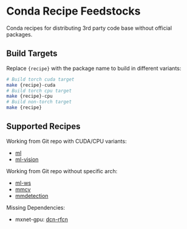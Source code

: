 # Conda Recipe Feedstocks

Conda recipes for distributing 3rd party code base without official packages.

## Build Targets

Replace `{recipe}` with the package name to build in different variants:

```sh
# Build torch cuda target
make {recipe}-cuda
# Build torch cpu target
make {recipe}-cpu
# Build non-torch target
make {recipe}
```

## Supported Recipes

Working from Git repo with CUDA/CPU variants:
- [ml](https://gitlab.com/necla-ml/ml)
- [ml-vision](https://gitlab.com/necla-ml/ml-vision)

Working from Git repo without specific arch:
- [ml-ws](https://gitlab.com/necla-ml/ml-ws)
- [mmcv](https://github.com/open-mmlab/mmcv)
- [mmdetection](https://github.com/open-mmlab/mmdetection)

Missing Dependencies:
- mxnet-gpu: [dcn-rfcn](https://github.com/necla-ml/Deformable-ConvNets-py3)